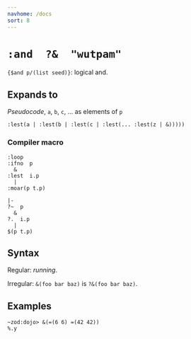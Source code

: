 ```yaml
---
navhome: /docs
sort: 8
---
```


# `:and  ?&  "wutpam"`

`{$and p/(list seed)}`: logical and.

## Expands to

*Pseudocode*, `a`, `b`, `c`, ... as elements of `p`

```
:lest(a | :lest(b | :lest(c | :lest(... :lest(z | &)))))
```

### Compiler macro

```
:loop
:ifno  p  
  &
:lest  i.p
  |
:moar(p t.p)
```

```
|-
?~  p
  &
?.  i.p
  |
$(p t.p)
```

## Syntax

Regular: *running*.

Irregular: `&(foo bar baz)` is `?&(foo bar baz)`.

## Examples

```
~zod:dojo> &(=(6 6) =(42 42))
%.y
```

